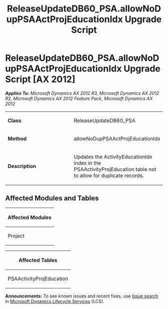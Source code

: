 ﻿---
title: ReleaseUpdateDB60_PSA.allowNoDupPSAActProjEducationIdx Upgrade Script
TOCTitle: ReleaseUpdateDB60_PSA.allowNoDupPSAActProjEducationIdx Upgrade Script
ms:assetid: ff7217fa-f03c-c937-11f3-8c26bfc7b312
ms:mtpsurl: https://msdn.microsoft.com/en-us/library/JJ720179(v=AX.60)
ms:contentKeyID: 49712484
ms.date: 05/18/2015
mtps_version: v=AX.60
---

# ReleaseUpdateDB60\_PSA.allowNoDupPSAActProjEducationIdx Upgrade Script [AX 2012]


_**Applies To:** Microsoft Dynamics AX 2012 R3, Microsoft Dynamics AX 2012 R2, Microsoft Dynamics AX 2012 Feature Pack, Microsoft Dynamics AX 2012_

<table>
<colgroup>
<col style="width: 50%" />
<col style="width: 50%" />
</colgroup>
<tbody>
<tr class="odd">
<td><p><strong>Class</strong></p></td>
<td><p>ReleaseUpdateDB60_PSA</p></td>
</tr>
<tr class="even">
<td><p><strong>Method</strong></p></td>
<td><p>allowNoDupPSAActProjEducationIdx</p></td>
</tr>
<tr class="odd">
<td><p><strong>Description</strong></p></td>
<td><p>Updates the ActivityEducationIdx index in the PSAActivityProjEducation table not to allow for duplicate records.</p></td>
</tr>
</tbody>
</table>


## Affected Modules and Tables

<table>
<colgroup>
<col style="width: 100%" />
</colgroup>
<thead>
<tr class="header">
<th><p>Affected Modules</p></th>
</tr>
</thead>
<tbody>
<tr class="odd">
<td><p>Project</p></td>
</tr>
</tbody>
</table>


<table>
<colgroup>
<col style="width: 100%" />
</colgroup>
<thead>
<tr class="header">
<th><p>Affected Tables</p></th>
</tr>
</thead>
<tbody>
<tr class="odd">
<td><p>PSAActivityProjEducation</p></td>
</tr>
</tbody>
</table>

  
**Announcements:** To see known issues and recent fixes, use [Issue search](http://go.microsoft.com/fwlink/?linkid=389258) in [Microsoft Dynamics Lifecycle Services](http://go.microsoft.com/fwlink/?linkid=306505) (LCS).


